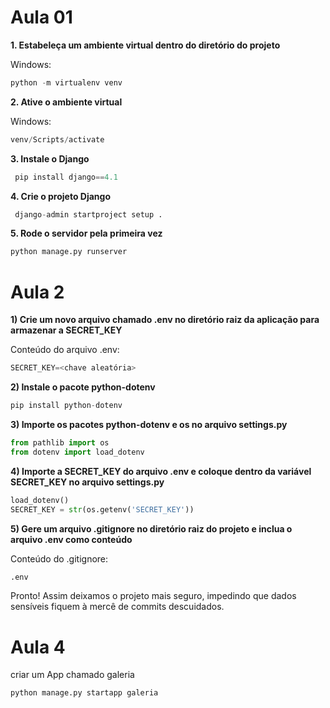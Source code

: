 # Aula 01

**1. Estabeleça um ambiente virtual dentro do diretório do projeto**

Windows:

```py
python -m virtualenv venv

```


**2. Ative o ambiente virtual**

Windows:

```py
venv/Scripts/activate

```

**3. Instale o Django**


```py
 pip install django==4.1

```

**4. Crie o projeto Django**

```py
 django-admin startproject setup .

```

**5. Rode o servidor pela primeira vez**

```py
python manage.py runserver

```

# Aula 2

**1) Crie um novo arquivo chamado .env no diretório raiz da aplicação para armazenar a SECRET_KEY**

Conteúdo do arquivo .env:

```py
SECRET_KEY=<chave aleatória>

```


**2) Instale o pacote python-dotenv**


```py
pip install python-dotenv

```

**3) Importe os pacotes python-dotenv e os no arquivo settings.py**

```py
from pathlib import os
from dotenv import load_dotenv

```

**4) Importe a SECRET_KEY do arquivo .env e coloque dentro da variável SECRET_KEY no arquivo settings.py**

```py
load_dotenv()
SECRET_KEY = str(os.getenv('SECRET_KEY'))

```

**5) Gere um arquivo .gitignore no diretório raiz do projeto e inclua o arquivo .env como conteúdo**

Conteúdo do .gitignore:

```py
.env

```

Pronto! Assim deixamos o projeto mais seguro, impedindo que dados sensíveis fiquem à mercê de commits descuidados.

# Aula 4
criar um App chamado galeria

```py
python manage.py startapp galeria
```